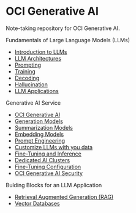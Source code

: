 # OCI Generative AI

Note-taking repository for OCI Generative AI.

Fundamentals of Large Language Models (LLMs)

- [Introduction to LLMs](./docs/llms.md)
- [LLM Architectures](./docs/llm_architectures.md)
- [Prompting](./docs/prompting.md)
- [Training](./docs/training.md)
- [Decoding](./docs/decoding.md)
- [Hallucination](./docs/hallucination.md)
- [LLM Applications](./docs/llm_applications.md)

Generative AI Service

- [OCI Generative AI](./docs/oci_generative_ai.md)
- [Generation Models](./docs/generation_models.md)
- [Summarization Models](./docs/summarization_models.md)
- [Embedding Models](./docs/embedding_models.md)
- [Prompt Engineering](./docs/prompt_engineering.md)
- [Customize LLMs with you data](./docs/customize_llms.md)
- [Fine-Tuning and Inference](./docs/fine_tuning_and_inference.md)
- [Dedicated AI Clusters](./docs/dedicated_ai_clusters.md)
- [Fine-Tuning Configuration](./docs/fine_tuning_configuration.md)
- [OCI Generative AI Security](./docs/oci_generative_ai_security.md)

Bulding Blocks for an LLM Application

- [Retrieval Augmented Generation (RAG)](./docs/rag.md)
- [Vector Databases](./docs/vector_databases.md)